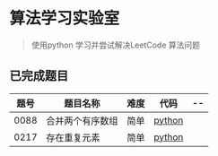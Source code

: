 # 算法学习实验室

> 使用python 学习并尝试解决LeetCode 算法问题

## 已完成题目
| 题号 | 题目名称         | 难度 | 代码                                                         | -- |
| ---- | ---------------- | ---- | ------------------------------------------------------------ | ---- |
| 0088 | 合并两个有序数组 | 简单 | [python](https://github.com/Biophilia18/algorithms_lab/tree/main/leetcode/p088_merge_sorted_array.py) |      |
| 0217 | 存在重复元素     | 简单 | [python](https://github.com/Biophilia18/algorithms_lab/tree/main/leetcode/p0217_contains_duplicate.py) |      |



